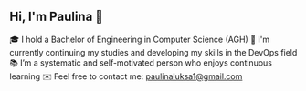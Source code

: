 ## Hi, I'm Paulina 👋

🎓 I hold a Bachelor of Engineering in Computer Science (AGH)
🌱 I'm currently continuing my studies and developing my skills in the DevOps field
📚 I’m a systematic and self-motivated person who enjoys continuous learning
✉️ Feel free to contact me: paulinaluksa1@gmail.com
